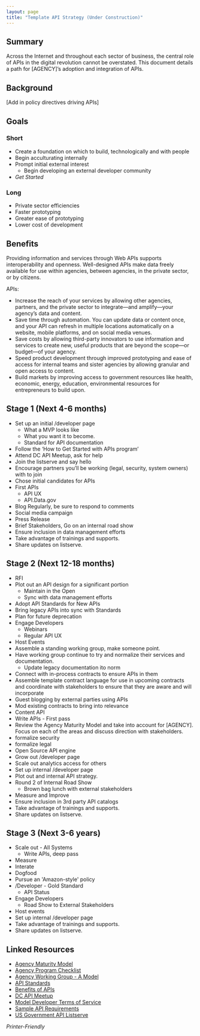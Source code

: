 ```yaml
---
layout: page
title: "Template API Strategy (Under Construction)"
---
```


  
## Summary  

Across the Internet and throughout each sector of business, the central role of APIs in the digital revolution cannot be overstated.  This document details a path for [AGENCY]’s adoption and integration of APIs.  

## Background 

[Add in policy directives driving APIs]

## Goals  

### Short   

* Create a foundation on which to build, technologically and with people 
* Begin acculturating internally 
* Prompt initial external interest
   * Begin developing an external developer community 
* *Get Started*

### Long 
* Private sector efficiencies
* Faster prototyping 
* Greater ease of prototyping 
* Lower cost of development 

## Benefits

Providing information and services through Web APIs supports interoperability and openness. Well-designed APIs make data freely available for use within agencies, between agencies, in the private sector, or by citizens.

APIs:

* Increase the reach of your services by allowing other agencies, partners, and the private sector to integrate—and amplify—your agency’s data and content.
* Save time through automation. You can update data or content once, and your API can refresh in multiple locations automatically on a website, mobile platforms, and on social media venues.
* Save costs by allowing third-party innovators to use information and services to create new, useful products that are beyond the scope—or budget—of your agency.
* Speed product development through improved prototyping and ease of access for internal teams and sister agencies by allowing granular and open access to content.
* Build markets by improving access to government resources like health, economic, energy, education, environmental resources for entrepreneurs to build upon.

## Stage 1 (Next 4-6 months)

* Set up an initial /developer page 
   * What a MVP looks like 
   * What you want it to become. 
   * Standard for API documentation 
* Follow the ‘How to Get Started with APIs program’
* Attend DC API Meetup, ask for help 
* Join the listserve and say hello 
* Encourage partners you’ll be working (legal, security, system owners) with to join 
* Chose initial candidates for APIs 
* First APIs 
   * API UX 
   * API.Data.gov
* Blog Regularly, be sure to respond to comments 
* Social media campaign 
* Press Release 
* Brief Stakeholders, Go on an internal road show 
* Ensure inclusion in data management efforts 
* Take advantage of trainings and supports.  
* Share updates on listserve.  

## Stage 2 (Next 12-18 months) 

* RFI 
* Plot out an API design for a significant portion
   * Maintain in the Open 
   * Sync with data management efforts 
* Adopt API Standards for New APIs 
* Bring legacy APIs into sync with Standards
* Plan for future deprecation 
* Engage Developers 
   * Webinars
   * Regular API UX 
* Host Events
* Assemble a standing working group, make someone point. 
* Have working group continue to try and normalize their services and documentation.  
   * Update legacy documentation ito norm 
* Connect with in-process contracts to ensure APIs in them 
* Assemble template contract language for use in upcoming contracts and coordinate with stakeholders to ensure that they are aware and will incorporate  
* Guest blogging by external parties using APIs
* Mod existing contracts to bring into relevance
* Content API
* Write APIs - First pass
* Review the Agency Maturity Model and take into account for [AGENCY].  Focus on each of the areas and discuss direction with stakeholders.  
* formalize security 
* formalize legal 
* Open Source API engine 
* Grow out /developer page 
* Scale out analytics access for others
* Set up internal /developer page 
* Plot out and internal API strategy.  
* Round 2 of Internal Road Show 
   * Brown bag lunch with external stakeholders
* Measure and Improve 
* Ensure inclusion in 3rd party API catalogs 
* Take advantage of trainings and supports.  
* Share updates on listserve.  


## Stage 3 (Next 3-6 years) 
  
* Scale out - All Systems
   * Write APIs, deep pass
* Measure 
* Interate 
* Dogfood 
* Pursue an 'Amazon-style' policy 
* /Developer - Gold Standard
   * API Status 
* Engage Developers 
   * Road Show to External Stakeholders 
* Host events 
* Set up internal /developer page 
* Take advantage of trainings and supports.  
* Share updates on listserve.  
  
## Linked Resources
* [Agency Maturity Model](http://18f.github.io/API-All-the-X/pages/agency_maturity_model)
* [Agency Program Checklist](http://18f.github.io/API-All-the-X/pages/agency_checklist)
* [Agency Working Group - A Model](http://18f.github.io/API-All-the-X/pages/agency_working_group-a_model)
* [API Standards](http://18f.github.io/API-All-the-X/pages/api_standards)
* [Benefits of APIs](http://18f.github.io/API-All-the-X/pages/benefits_of_apis)
* [DC API Meetup](www.meetup.com/DC-Web-API-User-Group/)
* [Model Developer Terms of Service](https://github.com/GSA/API-Resources/tree/master/developer_tos#readme)
* [Sample API Requirements](http://18f.github.io/API-All-the-X/pages/sample_api_requirements)
* [US Government API Listserve](https://groups.google.com/forum/#!forum/us-government-apis)

  
*Printer-Friendly*








